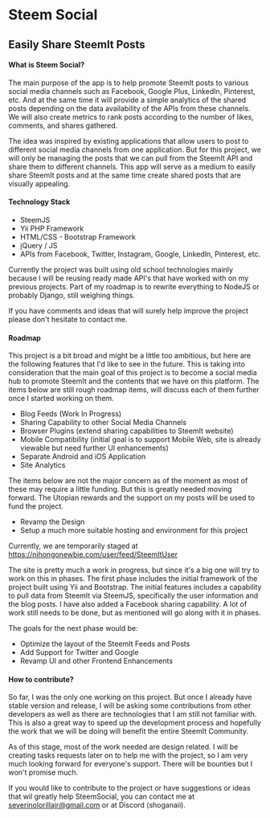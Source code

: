 # Steem Social
## Easily Share SteemIt Posts


#### What is Steem Social?
The main purpose of the app is to help promote SteemIt posts to various social media channels such as Facebook, Google Plus, LinkedIn, Pinterest, etc. And at the same time it will provide a simple analytics of the shared posts depending on the data availability of the APIs from these channels. We will also create metrics to rank posts according to the number of likes, comments, and shares gathered.

The idea was inspired by existing applications that allow users to post to different social media channels from one application. But for this project, we will only be managing the posts that we can pull from the SteemIt API and share them to different channels. This app will serve as a medium to easily share SteemIt posts and at the same time create shared posts that are visually appealing.


#### Technology Stack
- SteemJS
- Yii PHP Framework
- HTML/CSS - Bootstrap Framework
- jQuery / JS
- APIs from Facebook, Twitter, Instagram, Google, LinkedIn, Pinterest, etc.

Currently the project was built using old school technologies mainly because I will be reusing ready made API's that have worked with on my previous projects. Part of my roadmap is to rewrite everything to NodeJS or probably Django, still weighing things.

If you have comments and ideas that will surely help improve the project please don't hesitate to contact me.


#### Roadmap
This project is a bit broad and might be a little too ambitious, but here are the following features that I'd like to see in the future. This is taking into consideration that the main goal of this project is to become a social media hub to promote SteemIt and the contents that we have on this platform. The items below are still rough roadmap items, will discuss each of them further once I started working on them.

- Blog Feeds (Work In Progress)
- Sharing Capability to other Social Media Channels
- Browser Plugins (extend sharing capabilities to SteemIt website)
- Mobile Compatibility (initial goal is to support Mobile Web, site is already viewable but need further UI enhancements)
- Separate Android and iOS Application
- Site Analytics


The items below are not the major concern as of the moment as most of these may require a little funding. But this is greatly needed moving forward. The Utopian rewards and the support on my posts will be used to fund the project.
- Revamp the Design
- Setup a much more suitable hosting and environment for this project

Currently, we are temporarily staged at https://nihongonewbie.com/user/feed/SteemItUser

The site is pretty much a work in progress, but since it's a big one will try to work on this in phases. The first phase includes the initial framework of the project built using Yii and Bootstrap. The initial features includes a capability to pull data from SteemIt via SteemJS, specifically the user information and the blog posts. I have also added a Facebook sharing capability. A lot of work still needs to be done, but as mentioned will go along with it in phases.

The goals for the next phase would be:
- Optimize the layout of the SteemIt Feeds and Posts
- Add Support for Twitter and Google
- Revamp UI and other Frontend Enhancements


#### How to contribute?
So far, I was the only one working on this project. But once I already have stable version and release, I will be asking some contributions from other developers as well as there are technologies that I am still not familiar with. This is also a great way to speed up the development process and hopefully the work that we will be doing will benefit the entire SteemIt Community.

As of this stage, most of the work needed are design related. I will be creating tasks requests later on to help me with the project, so I am very much looking forward for everyone's support. There will be bounties but I won't promise much.

If you would like to contribute to the project or have suggestions or ideas that wil greatly help SteemSocial, you can contact me at severinolorillajr@gmail.com or at Discord (shoganaii).

    